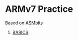 # ARMv7 Practice

Based on [ASMbits](https://asmbits.01xz.net/wiki/Arm_index)

1. [BASICS](README.MD)
